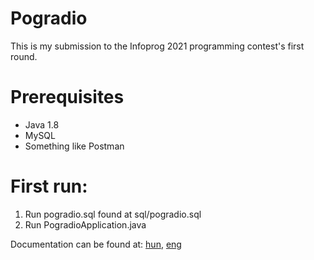 # Pogradio
This is my submission to the Infoprog 2021 programming contest's first round.
# Prerequisites
- Java 1.8
- MySQL
- Something like Postman

# First run:
1. Run pogradio.sql found at sql/pogradio.sql
2. Run PogradioApplication.java

Documentation can be found at: [hun](Dokumentáció.txt), [eng](Documentation.txt)
